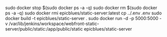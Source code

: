 sudo docker stop $(sudo docker ps -a -q)
sudo docker rm $(sudo docker ps -a -q)
sudo docker rmi epicblues/static-server:latest
cp ../.env .env
sudo docker build -t epicblues/static-server .
sudo docker run -d -p 5000:5000 -v /var/lib/jenkins/workspace/webfront-static-server/public/static:/app/public/static epicblues/static-server
